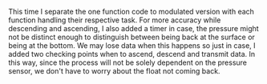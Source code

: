 This time I separate the one function code to modulated version with each function handling their respective task.
For more accuracy while descending and ascending, I also added a timer in case, the pressure might not be distinct enough to distinguish between being back at the surface or being at the bottom. We may lose data when this happens so just in case, I added two checking points when to ascend, descend and transmit data. In this way, since the process will not be solely dependent on the pressure sensor, we don't have to worry about the float not coming back.
